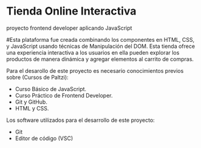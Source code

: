 # Tienda Online Interactiva
proyecto frontend developer aplicando JavaScript 

#Esta plataforma fue creada combinando los componentes en HTML, CSS, y JavaScript  usando técnicas de Manipulación del DOM.
Esta tienda ofrece una experiencia interactiva a los usuarios en ella pueden explorar los productos de manera dinámica y agregar elementos al carrito de compras.

Para el desarollo de este proyecto es necesario conocimientos previos sobre (Cursos de Paltzi):
- Curso Básico de JavaScript.
- Curso Práctico de Frontend Developer.
- Git y GitHub.
- HTML y CSS.

Los software utilizados para el desarrollo de este proyecto:
- Git
- Editor de código (VSC)
